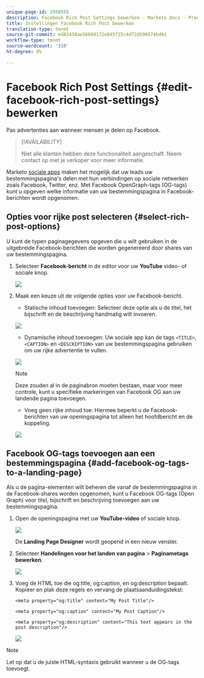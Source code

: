 ```yaml
---
unique-page-id: 2950555
description: Facebook Rich Post Settings bewerken - Marketo Docs - Productdocumentatie
title: Instellingen Facebook Rich Post bewerken
translation-type: tm+mt
source-git-commit: ed83438ae5660d172e845f25c4d72d599574bd91
workflow-type: tm+mt
source-wordcount: '310'
ht-degree: 0%

---
```



# Facebook Rich Post Settings {#edit-facebook-rich-post-settings} bewerken

Pas advertenties aan wanneer mensen je delen op Facebook.

>[!AVAILABILITY]
>
>Niet alle klanten hebben deze functionaliteit aangeschaft. Neem contact op met je verkoper voor meer informatie.

Marketo [sociale apps](/help/marketo/product-docs/demand-generation/social/social-functions/add-a-social-button-on-a-landing-page.md) maken het mogelijk dat uw leads uw bestemmingspagina&#39;s delen met hun verbindingen op sociale netwerken zoals Facebook, Twitter, enz. Met Facebook OpenGraph-tags (OG-tags) kunt u opgeven welke informatie van uw bestemmingspagina in Facebook-berichten wordt opgenomen.

## Opties voor rijke post selecteren {#select-rich-post-options}

U kunt de typen paginagegevens opgeven die u wilt gebruiken in de uitgebreide Facebook-berichten die worden gegenereerd door shares van uw bestemmingspagina.

1. Selecteer **Facebook-bericht** in de editor voor uw **YouTube** video- of sociale knop.

   ![](assets/image2014-9-22-16-3a47-3a21.png)

1. Maak een keuze uit de volgende opties voor uw Facebook-bericht.

   * Statische inhoud toevoegen: Selecteer deze optie als u de titel, het bijschrift en de beschrijving handmatig wilt invoeren.

   ![](assets/image2014-9-22-16-3a48-3a0.png)

   * Dynamische inhoud toevoegen: Uw sociale app kan de tags `<TITLE>`, `<CAPTION>` en `<DESCRIPTION>` van uw bestemmingspagina gebruiken om uw rijke advertentie te vullen.

   ![](assets/image2014-9-22-16-3a48-3a9.png)

   >[!NOTE]
   >
   >Deze zouden al in de paginabron moeten bestaan, maar voor meer controle, kunt u specifieke markeringen van Facebook OG aan uw landende pagina toevoegen.

   * Voeg geen rijke inhoud toe: Hiermee beperkt u de Facebook-berichten van uw openingspagina tot alleen het hoofdbericht en de koppeling.

   ![](assets/image2014-9-22-16-3a48-3a18.png)

## Facebook OG-tags toevoegen aan een bestemmingspagina {#add-facebook-og-tags-to-a-landing-page}

Als u de pagina-elementen wilt beheren die vanaf de bestemmingspagina in de Facebook-shares worden opgenomen, kunt u Facebook OG-tags (Open Graph) voor titel, bijschrift en beschrijving toevoegen aan uw bestemmingspagina.

1. Open de openingspagina met uw **YouTube-video** of sociale knop.

   ![](assets/image2014-9-22-16-3a51-3a28.png)

   De **Landing Page Designer** wordt geopend in een nieuw venster.

1. Selecteer **Handelingen voor het landen van pagina** > **Paginametags bewerken**.

   ![](assets/image2014-9-22-16-3a51-3a36.png)

1. Voeg de HTML toe die og:title, og:caption, en og:description bepaalt. Kopieer en plak deze regels en vervang de plaatsaanduidingstekst:

   `<meta property="og:title" content="My Post Title"/>`

   `<meta property="og:caption" content="My Post Caption"/>`

   `<meta property="og:description" content="This text appears in the post description"/>`

   ![](assets/image2014-9-22-16-3a52-3a8.png)

>[!NOTE]
>
>Let op dat u de juiste HTML-syntaxis gebruikt wanneer u de OG-tags toevoegt.
